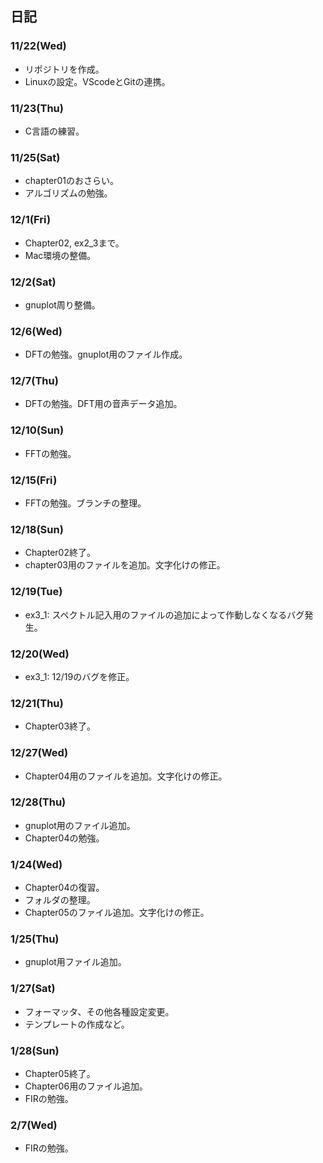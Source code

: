 ## 日記
### 11/22(Wed)
- リポジトリを作成。
- Linuxの設定。VScodeとGitの連携。

### 11/23(Thu)
- C言語の練習。


### 11/25(Sat)
- chapter01のおさらい。
- アルゴリズムの勉強。

### 12/1(Fri)
- Chapter02, ex2_3まで。
- Mac環境の整備。

### 12/2(Sat)
- gnuplot周り整備。

### 12/6(Wed)
- DFTの勉強。gnuplot用のファイル作成。

### 12/7(Thu)
- DFTの勉強。DFT用の音声データ追加。

### 12/10(Sun)
- FFTの勉強。

### 12/15(Fri)
- FFTの勉強。ブランチの整理。

### 12/18(Sun)
- Chapter02終了。
- chapter03用のファイルを追加。文字化けの修正。

### 12/19(Tue)
- ex3_1:  スペクトル記入用のファイルの追加によって作動しなくなるバグ発生。

### 12/20(Wed)
- ex3_1: 12/19のバグを修正。

### 12/21(Thu)
- Chapter03終了。

### 12/27(Wed)
- Chapter04用のファイルを追加。文字化けの修正。

### 12/28(Thu)
- gnuplot用のファイル追加。
- Chapter04の勉強。

### 1/24(Wed)
- Chapter04の復習。
- フォルダの整理。
- Chapter05のファイル追加。文字化けの修正。

### 1/25(Thu)
- gnuplot用ファイル追加。

### 1/27(Sat)
- フォーマッタ、その他各種設定変更。
- テンプレートの作成など。

### 1/28(Sun)
- Chapter05終了。
- Chapter06用のファイル追加。
- FIRの勉強。

### 2/7(Wed)
- FIRの勉強。